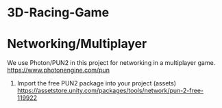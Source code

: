 # 3D-Racing-Game

# Networking/Multiplayer
We use Photon/PUN2 in this project for networking in a multiplayer game. <br>
https://www.photonengine.com/pun

1. Import the free PUN2 package into your project (assets) <br>
https://assetstore.unity.com/packages/tools/network/pun-2-free-119922
